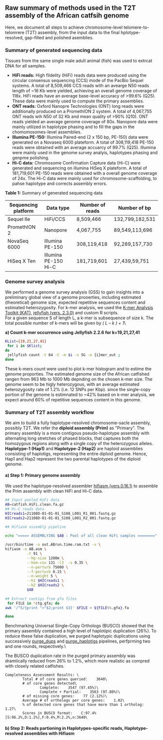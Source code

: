 ## Raw summary of methods used in the T2T assembly of the African catfsih genome 

Here, we document all steps to achieve chromosome-level telomere-to-telomrere (T2T) assembly, from the input data to the final hplotype-resolved, 
gap-filled and polished asemblies.

### Summary of generated sequencing data
Tissues from the same single male adult animal (fish) was used to extrcat DNA for all samples.
- **HiFi reads:**
High fildelity (HiFi) reads data were produced using the circular consensus sequencing (CCS) mode of the PacBio Sequel systems. 
A total of 8,509,466 CCS reads with an avearge N50 reads length of ~16 Kb were yielded, achieving an overall genome coverage of 118x. HiFi reads have an average base-level accuracy of >99.6% (Q25). These data were mainly used to compute the primary assemblies.
- **ONT reads:** Oxford Nanopre Technologies (ONT) long reads were additionally produced on a PromethION 2 system. A total of 4,067,755
ONT reads wih N50 of 32 Kb and mean quality of >90% (Q10). ONT reads yielded an average genome coverage of 80x. Nanopore data were mainly utilized in haplotype phasing and to fill the gaps in the chomomosomes-level assemblies.
- **Illumina PE-150:** Illumina Paired-end (2 x 150 bp, PE-150) data were generated on a Novaseq 6000 plateform. A total of 308,119,418 PE-150 reads were obtained with an average accuarcy of 99.7% (Q25). Illumina were mainly used in the genome survey analyis, haplotypes phasing and genpme polishing.
- **Hi-C data:** Chromosome Confirmation Capture data (Hi-C) were generated and sequencing on illumina HiSeq X plateform. A total of 181,719,601 PE-150 reads were obtained with a overall genome coverage of 24x. The Hi-C data were mainly used for chromosome-scaffolding, to pahse haplotype and corrects assembly errors.

**Table 1:** Summary of generated sequencing data 

| **Sequencing platform** | **Data type**        | **Number of reads** | **Number of bp** |
|-------------------------|----------------------|---------------------|------------------|
| Sequel IIe              | HiFi/CCS             | 8,509,466             | 132,799,182,531     |
| PromethION 2            | Nanopore             | 4,067,755             | 89,549,113,696      |
| NovaSeq 6000            |  Illumina PE-150     | 308,119,418           | 92,289,157,730      |
| HiSeq X Ten             | Illumina PE-150 Hi-C | 181,719,601           | 27,439,59,751      |

### Genome survey analysis
We performed a genome survey analysis (GSS) to gain insights into a preliminary global view of a genome prooerties, including estimated (theoretical) genome size, expected repetitive sequences content and estimated heterozygosity. For k-mer analysis, we used the [K-mer Analysis Toolkit (KAT)](https://github.com/TGAC/KAT), [jellyfish (vers. 2.3.0)](https://github.com/gmarcais/Jellyfish) and custom R scripts.\
For a given sequence  S of length L,  a k-mer is subsequence of size k. The total possible number of k-mers will be given by *( L – k ) + 1*\\

**a) Count k-mer occurrence using Jellyfish 2.2.6 for k=19,21,27,41**
``` bash
KList={19,21,27,41}
 for i in $Klist;
do 
 jellyfish count -t 64 -C -m $i -s 5G -o {i}mer_out ;
done
```
These k-mers count were used to plot k-mer histogram and to estime the genome proporties. The estimated genome size of the African catfished rangen from 963 Mb to 1000 Mb depnding on the chosen k-mer size. The genome seem to be higly heterozygous, with an average estimated heterozygosity rate of 1.2% (i.e. 12 SNPs per Kbp). since the single-copy portion of the genome is estimnated to ~42% based on k-mer analysis, we expect around 60% of repetitive sequences content in this genome.

### Summary of T2T assembly workflow
We aim to build a fully haplotype-resolved chromosome-sacle assembly, possibly T2T. We refer the **diploid assembly (Prim)** as "Primary". The primary assembly is a more contigous pseudo-haplotype assembly with alternating long stretches of phased blocks, that captures both the homozygous regions along with a single copy of the heterozygous alleles. **Haplotype-1 (Hap1)** and **Haplotype-2 (Hap2)** are haploid assemblies consisting of haplotigs, representing the entire diploid genome. Hence,  Hap1 and Hap2 represent the two parental haplotypes of the diploid genome.

#### a) Step 1: Primary genome assembly
We used the haplotype-resolved assembler [hifiasm (vers.0.16.1)](https://github.com/chhylp123/hifiasm) to assemble the Prim assembly with clean HiFi and Hi-C data. 
```bash
## Input pooled HiFi data
AB=catfish.HiFi.clean.fa.gz
## Hi-C reads data
HICreads1=21108D-01-01-01_S108_L001_R1_001.fastq.gz
HICreads2=21108D-01-01-01_S108_L001_R2_001.fastq.gz

## Hifiasm assembly pipeline
		  
echo "===== ASSEMBLYING $AB : Pool of all clean HiFi samples ========"

/usr/bin/time -o out.ABrun.time.ram.txt -v \
hifiasm -o AB.asm \
          -t 91 \
		  --hg-size 1200m \
		  --hom-cov 131 -l3  -s 0.35 \
		  --n-perturb 75000 \
		  --f-perturb 0.15 \
		  --n-weight 5 \
		  --h1 $HICreads1 \
		  --h2 $HICreads2 \
		  $AB
      
## Extract contigs from gfa files
 for FILE in *ctg.gfa; do
awk '/^S/{print ">"$2;print $3}' $FILE > ${FILE%%.gfa}.fa	  

done

```
Benchmarking Universal Single-Copy Orthologs (BUSCO) showed that the primary aasembly contained a high level of haplotipic duplication (26%). 
To reduice these false duplication, we purged haplotypic duplications using successively [purge_dups](https://github.com/dfguan/purge_dups) and [purge_haplotigs](https://bitbucket.org/mroachawri/purge_haplotigs/src/master/) pipelines, perfprming two and one rounds, respectively.\

The BUSCO duplication rate in the purged primary assembly was dramtically reduced from 26% to 1.2%, which more realistic as compred with closely related catfishes.

```
Completeness Assessment Results: \
        Total # of core genes queried:    3640\
        # of core genes detected\
                Complete:    3547 (97.45%)\
                Complete + Partial:    3563 (97.88%)\
        # of missing core genes:    77 (2.12%)\
        Average # of orthologs per core genes:    1.02\
        % of detected core genes that have more than 1 ortholog:    1.27\
        Scores in BUSCO format:    C:97.4%[S:96.2%,D:1.2%],F:0.4%,M:2.2%,n:3640\

  ```
#### b) Step 2: Reads partioning in Haplotypes-specific reads, Haplotype-resolved assemblies with Hifiasm
